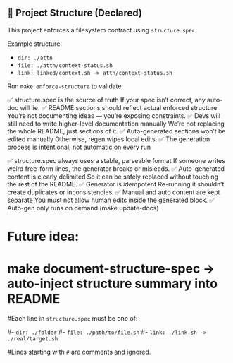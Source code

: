 ## 📁 Project Structure (Declared)

<!-- structure-spec:start -->
This project enforces a filesystem contract using `structure.spec`.

Example structure:

- `dir: ./attn`
- `file: ./attn/context-status.sh`
- `link: linked/context.sh -> attn/context-status.sh`

Run `make enforce-structure` to validate.

<!-- structure-spec:end -->



✅ structure.spec is the source of truth	If your spec isn’t correct, any auto-doc will lie.
✅ README sections should reflect actual enforced structure	You’re not documenting ideas — you’re exposing constraints.
✅ Devs will still need to write higher-level documentation manually	We’re not replacing the whole README, just sections 
of it.
✅ Auto-generated sections won’t be edited manually	Otherwise, regen wipes local edits.
✅ The generation process is intentional, not automatic on every run



✅ structure.spec always uses a stable, parseable format	If someone writes weird free-form lines, the generator 
breaks or misleads.
✅ Auto-generated content is clearly delimited	So it can be safely replaced without touching the rest of the README.
✅ Generator is idempotent	Re-running it shouldn’t create duplicates or inconsistencies.
✅ Manual and auto content are kept separate	You must not allow human edits inside the generated block.
✅ Auto-gen only runs on demand (make update-docs)




# Future idea:
# make document-structure-spec → auto-inject structure summary into README

#Each line in `structure.spec` must be one of:

#- `dir: ./folder`
#- `file: ./path/to/file.sh`
#- `link: ./link.sh -> ./real/target.sh`

#Lines starting with `#` are comments and ignored.

